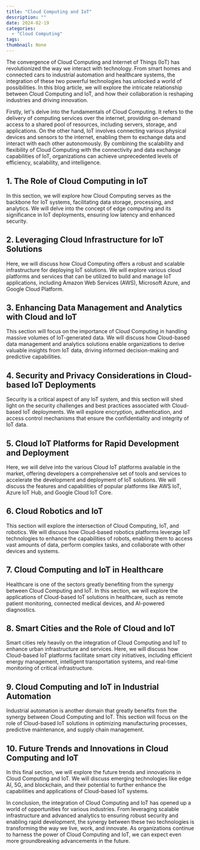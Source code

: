 ```yaml
---
title: "Cloud Computing and IoT"
description: ""
date: 2024-02-19
categories:
  - "Cloud Computing"
tags:
thumbnail: None
---
```


<p>The convergence of Cloud Computing and Internet of Things (IoT) has revolutionized the way we interact with technology. From smart homes and connected cars to industrial automation and healthcare systems, the integration of these two powerful technologies has unlocked a world of possibilities. In this blog article, we will explore the intricate relationship between Cloud Computing and IoT, and how their collaboration is reshaping industries and driving innovation.</p>

<p>Firstly, let's delve into the fundamentals of Cloud Computing. It refers to the delivery of computing services over the internet, providing on-demand access to a shared pool of resources, including servers, storage, and applications. On the other hand, IoT involves connecting various physical devices and sensors to the internet, enabling them to exchange data and interact with each other autonomously. By combining the scalability and flexibility of Cloud Computing with the connectivity and data exchange capabilities of IoT, organizations can achieve unprecedented levels of efficiency, scalability, and intelligence.</p>

<h2>1. The Role of Cloud Computing in IoT</h2>
<p>In this section, we will explore how Cloud Computing serves as the backbone for IoT systems, facilitating data storage, processing, and analytics. We will delve into the concept of edge computing and its significance in IoT deployments, ensuring low latency and enhanced security.</p>

<h2>2. Leveraging Cloud Infrastructure for IoT Solutions</h2>
<p>Here, we will discuss how Cloud Computing offers a robust and scalable infrastructure for deploying IoT solutions. We will explore various cloud platforms and services that can be utilized to build and manage IoT applications, including Amazon Web Services (AWS), Microsoft Azure, and Google Cloud Platform.</p>

<h2>3. Enhancing Data Management and Analytics with Cloud and IoT</h2>
<p>This section will focus on the importance of Cloud Computing in handling massive volumes of IoT-generated data. We will discuss how Cloud-based data management and analytics solutions enable organizations to derive valuable insights from IoT data, driving informed decision-making and predictive capabilities.</p>

<h2>4. Security and Privacy Considerations in Cloud-based IoT Deployments</h2>
<p>Security is a critical aspect of any IoT system, and this section will shed light on the security challenges and best practices associated with Cloud-based IoT deployments. We will explore encryption, authentication, and access control mechanisms that ensure the confidentiality and integrity of IoT data.</p>

<h2>5. Cloud IoT Platforms for Rapid Development and Deployment</h2>
<p>Here, we will delve into the various Cloud IoT platforms available in the market, offering developers a comprehensive set of tools and services to accelerate the development and deployment of IoT solutions. We will discuss the features and capabilities of popular platforms like AWS IoT, Azure IoT Hub, and Google Cloud IoT Core.</p>

<h2>6. Cloud Robotics and IoT</h2>
<p>This section will explore the intersection of Cloud Computing, IoT, and robotics. We will discuss how Cloud-based robotics platforms leverage IoT technologies to enhance the capabilities of robots, enabling them to access vast amounts of data, perform complex tasks, and collaborate with other devices and systems.</p>

<h2>7. Cloud Computing and IoT in Healthcare</h2>
<p>Healthcare is one of the sectors greatly benefiting from the synergy between Cloud Computing and IoT. In this section, we will explore the applications of Cloud-based IoT solutions in healthcare, such as remote patient monitoring, connected medical devices, and AI-powered diagnostics.</p>

<h2>8. Smart Cities and the Role of Cloud and IoT</h2>
<p>Smart cities rely heavily on the integration of Cloud Computing and IoT to enhance urban infrastructure and services. Here, we will discuss how Cloud-based IoT platforms facilitate smart city initiatives, including efficient energy management, intelligent transportation systems, and real-time monitoring of critical infrastructure.</p>

<h2>9. Cloud Computing and IoT in Industrial Automation</h2>
<p>Industrial automation is another domain that greatly benefits from the synergy between Cloud Computing and IoT. This section will focus on the role of Cloud-based IoT solutions in optimizing manufacturing processes, predictive maintenance, and supply chain management.</p>

<h2>10. Future Trends and Innovations in Cloud Computing and IoT</h2>
<p>In this final section, we will explore the future trends and innovations in Cloud Computing and IoT. We will discuss emerging technologies like edge AI, 5G, and blockchain, and their potential to further enhance the capabilities and applications of Cloud-based IoT systems.</p>

<p>In conclusion, the integration of Cloud Computing and IoT has opened up a world of opportunities for various industries. From leveraging scalable infrastructure and advanced analytics to ensuring robust security and enabling rapid development, the synergy between these two technologies is transforming the way we live, work, and innovate. As organizations continue to harness the power of Cloud Computing and IoT, we can expect even more groundbreaking advancements in the future.</p>